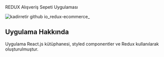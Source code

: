 REDUX Alışveriş Sepeti Uygulaması


![kadirretir github io_redux-ecommerce_](https://user-images.githubusercontent.com/60712951/116782054-9f9f6200-aa8f-11eb-9b9f-ebde2248c27e.png)

## Uygulama Hakkında

Uygulama React.js kütüphanesi, styled componentler ve Redux kullanılarak oluşturulmuştur.

